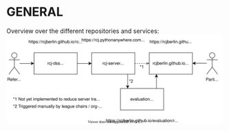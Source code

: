 # GENERAL

Overview over the different repositories and services:
![Structure of rcjberlin](./doc/structure_rcj_berlin.svg)
